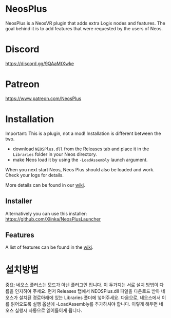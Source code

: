 # NeosPlus
NeosPlus is a NeosVR plugin that adds extra Logix nodes and features. The goal behind it is to add features that were requested by the users of Neos.  

# Discord
https://discord.gg/9QAaMtXwke
# Patreon
https://www.patreon.com/NeosPlus

# Installation
Important: This is a plugin, not a mod! Installation is different between the two.  

- download `NEOSPlus.dll` from the Releases tab and place it in the `Libraries` folder in your Neos directory.  
- make Neos load it by using the `-LoadAssembly` launch argument.

When you next start Neos, Neos Plus should also be loaded and work. Check your logs for details.

More details can be found in our [wiki](https://github.com/Xlinka/NeosPlus/wiki/Installation).

## Installer
Alternatively you can use this installer: https://github.com/Xlinka/NeosPlusLauncher

## Features
A list of features can be found in the [wiki](https://github.com/Xlinka/NeosPlus/wiki/LogiX-Nodes).
 
# 설치방법
중요: 네오스 플러스는 모드가 아닌 플러그인 입니다. 이 두가지는 서로 설치 방법이 다름을 인지하여 주세요.
먼저 Releases 탭에서 NEOSPlus.dll 파일을 다운로드 받아 네오스가 설치된 경로아래에 있는 Libraries 폴더에 넣어주세요.
다음으로, 네오스에서 이를 읽어오도록 실행 옵션에 -LoadAssembly를 추가하셔야 합니다.
이렇게 해두면 네오스 실행시 자동으로 읽어들이게 됩니다.
